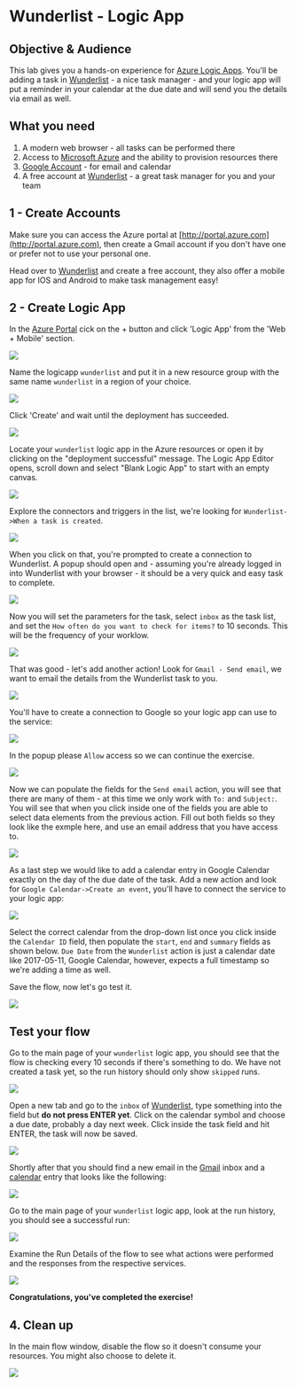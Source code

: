# Wunderlist - Logic App

## Objective & Audience

This lab gives you a hands-on experience for [Azure Logic Apps](``). You'll be adding a task in [Wunderlist](http://www.wunderlist.com) - a nice task manager - and your logic app will put a reminder in your calendar at the due date and will send you the details via email as well.

## What you need

1. A modern web browser - all tasks can be performed there
2. Access to [Microsoft Azure](http://portal.azure.com) and the ability to provision resources there
3. [Google Account](http://www.gmail.com) - for email and calendar
4. A free account at [Wunderlist](http://www.wunderlist.com) - a great task manager for you and your team

## 1 - Create Accounts

Make sure you can access the Azure portal at [http://portal.azure.com](http://portal.azure.com), then create a Gmail account if you don't have one or prefer not to use your personal one.

Head over to [Wunderlist](http://www.wunderlist.com) and create a free account, they also offer a mobile app for IOS and Android to make task management easy!

## 2 - Create Logic App

In the [Azure Portal](http://portal.azure.com) cick on the + button and click 'Logic App' from the 'Web + Mobile' section.

![](https://raw.githubusercontent.com/u1i/azure-labs/master/wunderlist-logicapp/img/wl-lab-01.png)

 Name the logicapp `wunderlist` and put it in a new resource group with the same name `wunderlist` in a region of your choice.

![](https://raw.githubusercontent.com/u1i/azure-labs/master/wunderlist-logicapp/img/wl-lab-02.png)

Click 'Create' and wait until the deployment has succeeded.

![](https://raw.githubusercontent.com/u1i/azure-labs/master/wunderlist-logicapp/img/wl-lab-03.png)

Locate your `wunderlist` logic app in the Azure resources or open it by clicking on the "deployment successful" message. The Logic App Editor opens, scroll down and select "Blank Logic App" to start with an empty canvas.

![](https://raw.githubusercontent.com/u1i/azure-labs/master/wunderlist-logicapp/img/wl-lab-04.png)

Explore the connectors and triggers in the list, we're looking for `Wunderlist->When a task is created`.

![](https://raw.githubusercontent.com/u1i/azure-labs/master/wunderlist-logicapp/img/wl-lab-05.png)

When you click on that, you're prompted to create a connection to Wunderlist. A popup should open and - assuming you're already logged in into Wunderlist with your browser - it should be a very quick and easy task to complete.

![](https://raw.githubusercontent.com/u1i/azure-labs/master/wunderlist-logicapp/img/wl-lab-06.png)

Now you will set the parameters for the task, select `inbox` as the task list, and set the `How often do you want to check for items?` to 10 seconds. This will be the frequency of your worklow.

![](https://raw.githubusercontent.com/u1i/azure-labs/master/wunderlist-logicapp/img/wl-lab-07.png)

That was good - let's add another action! Look for `Gmail - Send email`, we want to email the details from the Wunderlist task to you.

![](https://raw.githubusercontent.com/u1i/azure-labs/master/wunderlist-logicapp/img/wl-lab-08.png)

You'll have to create a connection to Google so your logic app can use to the service:

![](https://raw.githubusercontent.com/u1i/azure-labs/master/wunderlist-logicapp/img/wl-lab-09.png)

In the popup please `Allow` access so we can continue the exercise.

![](https://raw.githubusercontent.com/u1i/azure-labs/master/wunderlist-logicapp/img/wl-lab-10.png)

Now we can populate the fields for the `Send email` action, you will see that there are many of them - at this time we only work with `To:` and `Subject:`. You will see that when you click inside one of the fields you are able to select data elements from the previous action. Fill out both fields so they look like the exmple here, and use an email address that you have access to.

![](https://raw.githubusercontent.com/u1i/azure-labs/master/wunderlist-logicapp/img/wl-lab-11.png)

As a last step we would like to add a calendar entry in Google Calendar exactly on the day of the due date of the task. Add a new action and look for `Google Calendar->Create an event`, you'll have to connect the service to your logic app:

![](https://raw.githubusercontent.com/u1i/azure-labs/master/wunderlist-logicapp/img/wl-lab-12.png)

Select the correct calendar from the drop-down list once you click inside the `Calendar ID` field, then populate the `start`, `end` and `summary` fields as shown below. `Due Date` from the `Wunderlist` action is just a calendar date like 2017-05-11, Google Calendar, however, expects a full timestamp so we're adding a time as well.

Save the flow, now let's go test it.

![](https://raw.githubusercontent.com/u1i/azure-labs/master/wunderlist-logicapp/img/wl-lab-13.png)

## Test your flow

Go to the main page of your `wunderlist` logic app, you should see that the flow is checking every 10 seconds if there's something to do. We have not created a task yet, so the run history should only show `skipped` runs.

![](https://raw.githubusercontent.com/u1i/azure-labs/master/wunderlist-logicapp/img/wl-lab-14.png)

Open a new tab and go to the `inbox` of [Wunderlist](wunderlist.com/#/lists/inbox), type something into the field but **do not press ENTER yet**. Click on the calendar symbol and choose a due date, probably a day next week. Click inside the task field and hit ENTER, the task will now be saved.

![](https://raw.githubusercontent.com/u1i/azure-labs/master/wunderlist-logicapp/img/wl-lab-19.png?wunderlist)

Shortly after that you should find a new email in the [Gmail](http://www.gmail.com) inbox and a [calendar](http://calendar.google.com) entry that looks like the following:

![](https://raw.githubusercontent.com/u1i/azure-labs/master/wunderlist-logicapp/img/wl-lab-17.png)

Go to the main page of your `wunderlist` logic app, look at the run history, you should see a successful run:

![](https://raw.githubusercontent.com/u1i/azure-labs/master/wunderlist-logicapp/img/wl-lab-15.png)

Examine the Run Details of the flow to see what actions were performed and the responses from the respective services.

![](https://raw.githubusercontent.com/u1i/azure-labs/master/wunderlist-logicapp/img/wl-lab-16.png)

**Congratulations, you've completed the exercise!**

## 4. Clean up

In the main flow window, disable the flow so it doesn't consume your resources. You might also choose to delete it.

![](https://raw.githubusercontent.com/u1i/azure-labs/master/wunderlist-logicapp/img/wl-lab-18.png)


